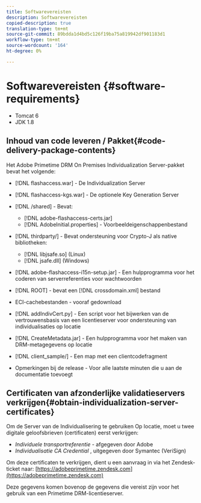 ```yaml
---
title: Softwarevereisten
description: Softwarevereisten
copied-description: true
translation-type: tm+mt
source-git-commit: 89bdda1d4bd5c126f19ba75a819942df901183d1
workflow-type: tm+mt
source-wordcount: '164'
ht-degree: 0%

---
```



# Softwarevereisten {#software-requirements}

* Tomcat 6
* JDK 1.8

## Inhoud van code leveren / Pakket{#code-delivery-package-contents}

Het Adobe Primetime DRM On Premises Individualization Server-pakket bevat het volgende:

* [!DNL flashaccess.war] - De Individualization Server
* [!DNL flashaccess-kgs.war] - De optionele Key Generation Server
* [!DNL /shared] - Bevat:

   * [!DNL adobe-flashaccess-certs.jar]
   * [!DNL AdobeInitial.properties] - Voorbeeldeigenschappenbestand

* [!DNL thirdparty/] - Bevat ondersteuning voor Crypto-J als native bibliotheken:

   * [!DNL libjsafe.so] (Linux)
   * [!DNL jsafe.dll] (Windows)

* [!DNL adobe-flashaccess-i15n-setup.jar] - Een hulpprogramma voor het coderen van serverreferenties voor wachtwoorden
* [!DNL ROOT] - bevat een  [!DNL crossdomain.xml] bestand

* ECI-cachebestanden - vooraf gedownload
* [!DNL addIndivCert.py] - Een script voor het bijwerken van de vertrouwensbasis van een licentieserver voor ondersteuning van individualisaties op locatie
* [!DNL CreateMetadata.jar] - Een hulpprogramma voor het maken van DRM-metagegevens op locatie
* [!DNL client_sample/] - Een map met een clientcodefragment
* Opmerkingen bij de release - Voor alle laatste minuten die u aan de documentatie toevoegt

## Certificaten van afzonderlijke validatieservers verkrijgen{#obtain-individualization-server-certificates}

Om de Server van de Individualisering te gebruiken Op locatie, moet u twee digitale geloofsbrieven (certificaten) eerst verkrijgen:

* *Individuele transportreferentie* - afgegeven door Adobe
* *Individualisatie CA Credential* , uitgegeven door Symantec (VeriSign)

Om deze certificaten te verkrijgen, dient u een aanvraag in via het Zendesk-ticket naar: [https://adobeprimetime.zendesk.com](https://adobeprimetime.zendesk.com)

Deze gegevens komen bovenop de gegevens die vereist zijn voor het gebruik van een Primetime DRM-licentieserver.